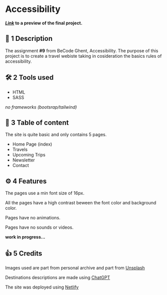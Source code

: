 # Accessibility

**_[Link](https://travel-blog-alex-munteanu.netlify.app/)_ to a preview of the final project.**

## 📃 1 Description

The assignment **#9** from BeCode Ghent, Accessibility. The purpose of this project is to create a travel webiste taking in cosideration the basics rules of accessibility.

## 🛠️ 2 Tools used

- HTML
- SASS <br>

_no frameworks (bootsrap/tailwind)_

## 📂 3 Table of content

The site is quite basic and only contains 5 pages. <br>

- Home Page (index)
- Travels
- Upcoming Trips
- Newsletter
- Contact

## ⚙️ 4 Features

The pages use a min font size of 16px. <br>

All the pages have a high contrast beween the font color and background color. <br>

Pages have no animations.<br>

Pages have no sounds or videos.<br>

**work in progress...**

## 👍 5 Credits

Images used are part from personal archive and part from [Unsplash](https://unsplash.com)

Destinations descriptions are made using [ChatGPT](https://chat.openai.com/)

The site was deployed using [Netlify](https://www.netlify.com/)

